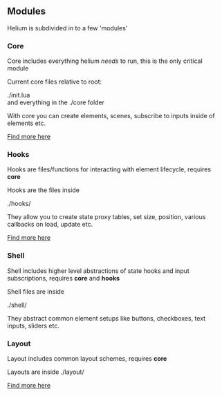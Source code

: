 ## Modules

Helium is subdivided in to a few 'modules'

### Core

Core includes everything helium *needs* to run, this is the only critical module

Current core files relative to root:

./init.lua    
and everything in the ./core folder

With core you can create elements, scenes, subscribe to inputs inside of elements etc.

[Find more here](./Core.md)

### Hooks

Hooks are files/functions for interacting with element lifecycle, requires **core**

Hooks are the files inside 

./hooks/

They allow you to create state proxy tables, set size, position, various callbacks on load, update etc.

[Find more here](./Hooks.md)

### Shell

Shell includes higher level abstractions of state hooks and input subscriptions, requires **core** and **hooks**

Shell files are inside

./shell/

They abstract common element setups like buttons, checkboxes, text inputs, sliders etc.

### Layout

Layout includes common layout schemes, requires **core**

Layouts are inside ./layout/

[Find more here](./Layout.md)